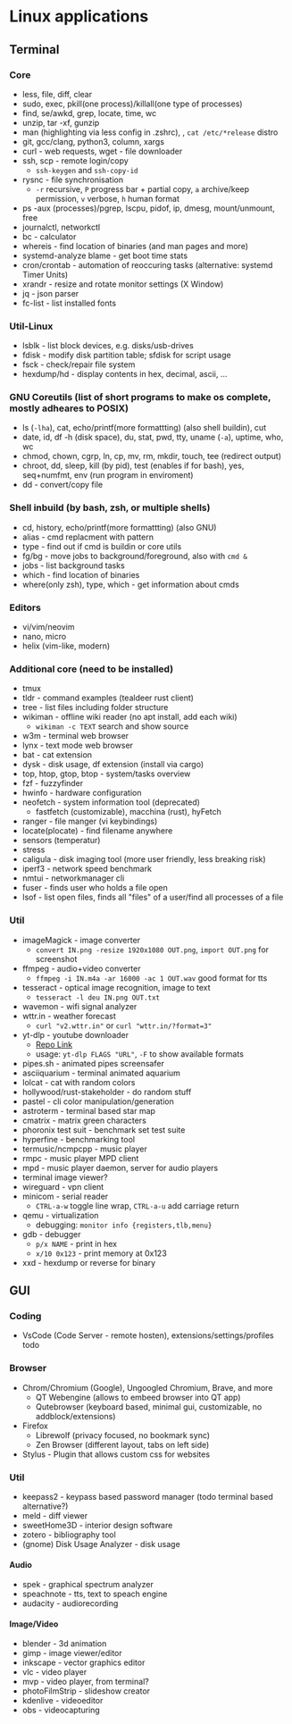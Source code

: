 # Linux applications
## Terminal
### Core
- less, file, diff, clear
- sudo, exec, pkill(one process)/killall(one type of processes)
- find, se/awkd, grep, locate, time, wc
- unzip, tar -xf, gunzip
- man (highlighting via less config in .zshrc), , `cat /etc/*release` distro
- git, gcc/clang, python3, column, xargs
- curl - web requests, wget - file downloader
- ssh, scp - remote login/copy
	- `ssh-keygen` and `ssh-copy-id`
- rysnc - file synchronisation
	- `-r` recursive, `P` progress bar + partial copy, `a` archive/keep permission, `v` verbose, `h` human format
- ps -aux (processes)/pgrep, lscpu, pidof, ip, dmesg, mount/unmount, free
- journalctl, networkctl
- bc - calculator
- whereis - find location of binaries (and man pages and more)
- systemd-analyze blame - get boot time stats
- cron/crontab - automation of reoccuring tasks (alternative: systemd Timer Units)
- xrandr - resize and rotate monitor settings (X Window)
- jq - json parser
- fc-list - list installed fonts

### Util-Linux
- lsblk - list block devices, e.g. disks/usb-drives
- fdisk - modify disk partition table; sfdisk for script usage
- fsck - check/repair file system
- hexdump/hd - display contents in hex, decimal, ascii, ...

### GNU Coreutils (list of short programs to make os complete,  mostly adheares to POSIX)
- ls (`-lha`), cat, echo/printf(more formattting) (also shell buildin), cut
- date, id, df -h (disk space), du, stat, pwd, tty, uname (`-a`), uptime, who, wc
- chmod, chown, cgrp, ln, cp, mv, rm, mkdir, touch, tee (redirect output)
- chroot, dd, sleep, kill (by pid), test (enables if for bash), yes, seq+numfmt, env (run program in enviroment)
- dd - convert/copy file

### Shell inbuild (by bash, zsh, or multiple shells)
- cd, history, echo/printf(more formattting) (also GNU)
- alias - cmd replacment with pattern
- type - find out if cmd is buildin or core utils
- fg/bg - move jobs to background/foreground, also with `cmd &`
- jobs - list background tasks
- which - find location of binaries
- where(only zsh), type, which - get information about cmds 


### Editors
- vi/vim/neovim
- nano, micro
- helix (vim-like, modern)

### Additional core (need to be installed)
- tmux
- tldr - command examples (tealdeer rust client)
- tree - list files including folder structure
- wikiman - offline wiki reader (no apt install, add each wiki)
	- `wikiman -c TEXT` search and show source
- w3m - terminal web browser
- lynx - text mode web browser
- bat - cat extension
- dysk - disk usage, df extension (install via cargo)
- top, htop, gtop, btop - system/tasks overview
- fzf - fuzzyfinder
- hwinfo - hardware configuration
- neofetch - system information tool (deprecated)
	- fastfetch (customizable), macchina (rust), hyFetch
- ranger - file manger (vi keybindings)
- locate(plocate) - find filename anywhere
- sensors (temperatur)
- stress
- caligula - disk imaging tool (more user friendly, less breaking risk)
- iperf3 - network speed benchmark
- nmtui - networkmanager cli
- fuser - finds user who holds a file open
- lsof - list open files, finds all "files" of a user/find all processes of a file

### Util
- imageMagick - image converter
	- `convert IN.png -resize 1920x1080 OUT.png`, `import OUT.png` for screenshot
- ffmpeg - audio+video converter
	- `ffmpeg -i IN.m4a -ar 16000 -ac 1 OUT.wav` good format for tts
- tesseract - optical image recognition, image to text
	- `tesseract -l deu IN.png OUT.txt`
- wavemon - wifi signal analyzer
- wttr.in - weather forecast
	- `curl "v2.wttr.in"` or `curl "wttr.in/?format=3"`
- yt-dlp - youtube downloader
	- [Repo Link](https://github.com/yt-dlp/yt-dlp)
	- usage: `yt-dlp FLAGS "URL"`, `-F` to show available formats
- pipes.sh - animated pipes screensafer
- asciiquarium - terminal animated aquarium
- lolcat - cat with random colors
- hollywood/rust-stakeholder - do random stuff
- pastel - cli color manipulation/generation
- astroterm - terminal based star map
- cmatrix - matrix green characters
- phoronix test suit - benchmark set test suite
- hyperfine - benchmarking tool
- termusic/ncmpcpp - music player
- rmpc - music player MPD client
- mpd - music player daemon, server for audio players
- terminal image viewer?
- wireguard - vpn client
- minicom - serial reader
	- `CTRL-a-w` toggle line wrap, `CTRL-a-u` add carriage return
- qemu - virtualization
	- debugging: `monitor info {registers,tlb,menu}`
- gdb - debugger
	- `p/x NAME` - print in hex
	- `x/10 0x123` - print memory at 0x123
- xxd - hexdump or reverse for binary

## GUI
### Coding
- VsCode (Code Server - remote hosten), extensions/settings/profiles todo
### Browser
- Chrom/Chromium (Google), Ungoogled Chromium, Brave, and more
	- QT Webengine (allows to embeed browser into QT app)
	- Qutebrowser (keyboard based, minimal gui, customizable, no addblock/extensions)
- Firefox
	- Librewolf (privacy focused, no bookmark sync)
	- Zen Browser (different layout, tabs on left side)
- Stylus - Plugin that allows custom css for websites

### Util
- keepass2 - keypass based password manager (todo terminal based alternative?)
- meld - diff viewer
- sweetHome3D - interior design software
- zotero - bibliography tool
- (gnome) Disk Usage Analyzer - disk usage
#### Audio
- spek - graphical spectrum analyzer
- speachnote - tts, text to speach engine
- audacity - audiorecording
#### Image/Video
- blender - 3d animation
- gimp - image viewer/editor
- inkscape - vector graphics editor
- vlc - video player
- mvp - video player, from terminal?
- photoFilmStrip - slideshow creator
- kdenlive - videoeditor
- obs - videocapturing
